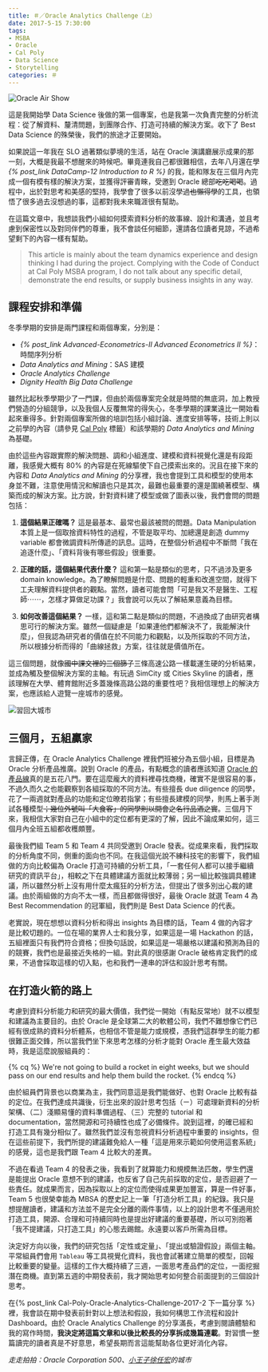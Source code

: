 ```yaml
---
title: ＃／Oracle Analytics Challenge（上）
date: 2017-5-15 7:30:00
tags:
- MSBA
- Oracle
- Cal Poly
- Data Science
- Storytelling
categories: ＃
---
```

![Oracle Air Show](cover.jpg)

這是我開始學 Data Science 後做的第一個專案，也是我第一次負責完整的分析流程：從了解資料、釐清問題，到團隊合作、打造可持續的解決方案。收下了 Best Data Science 的殊榮後，我們的旅途才正要開始。

<!--more-->

如果說這一年我在 SLO 過著類似夢境的生活，站在 Oracle 演講廳展示成果的那一刻，大概是我最不想醒來的時候吧。畢竟連我自己都很難相信，去年八月還在學 *{% post_link DataCamp-12 Introduction to R %}* 的我，能和隊友在三個月內完成一個有模有樣的解決方案，並獲得評審青睞，受邀到 Oracle 總部~~吃吃喝喝~~。過程中，出於對思考和美感的堅持，我學會了很多以前沒學過~~也懶得學~~的工具，也領悟了很多過去沒想過的事，這都對我未來職涯很有幫助。

在這篇文章中，我想談我們小組如何摸索資料分析的故事線、設計和溝通，並且考慮到保密性以及對同伴們的尊重，我不會談任何細節，還請各位讀者見諒，不過希望剩下的內容一樣有幫助。

> This article is mainly about the team dynamics experience and design thinking I had during the project. Complying with the Code of Conduct at Cal Poly MSBA program, I do not talk about any specific detail, demonstrate the end results, or supply business insights in any way.

## 課程安排和準備

冬季學期的安排是兩門課程和兩個專案，分別是：

* *{% post_link Advanced-Econometrics-II Advanced Econometrics II %}*：時間序列分析
* *Data Analytics and Mining*：SAS 建模
* *Oracle Analytics Challenge*
* *Dignity Health Big Data Challenge*

雖然比起秋季學期少了一門課，但由於兩個專案完全就是時間的無底洞，加上教授們營造的分組競爭，以及我個人反覆無常的得失心，冬季學期的課業遠比一開始看起來重得多。針對兩個專案所做的培訓包括小組討論、進度安排等等，技術上則以之前學的內容（請參見 [Cal Poly](https://www.mcknote.com/tags/Cal-Poly/) 標籤）和該學期的 *Data Analytics and Mining* 為基礎。

由於這些內容跟實際的解決問題、調和小組進度、建模和資料視覺化還是有段距離，我感覺大概有 80% 的內容是在死線驅使下自己摸索出來的。況且在接下來的內容和 *Data Analytics and Mining* 的分享裡，我也會提到工具和模型的使用本身並不難，注意使用情況和解讀也只是其次，最難也最重要的還是圍繞著模型、構築而成的解決方案。比方說，針對資料建了模型或做了圖表以後，我們會問的問題包括：

1. **這個結果正確嗎？**
   這是最基本、最常也最該被問的問題。Data Manipulation 本質上是一個取捨資料特性的過程，不管是取平均、加總還是創造 dummy variable 都會微調資料所傳遞的訊息。這時，在整個分析過程中不斷問「我在追逐什麼」、「資料背後有哪些假設」很重要。

2. **正確的話，這個結果代表什麼？**
   這和第一點是類似的思考，只不過涉及更多 domain knowledge。為了瞭解問題是什麼、問題的輕重和改進空間，就得下工夫理解資料提供者的觀點。當然，讀者可能會問「可是我又不是醫生、工程師⋯⋯，怎樣才算做足功課？」我會說可以先以了解結果意義為目標。

3. **如何改善這個結果？**
   一樣，這和第二點是類似的問題，不過換成了由研究者構思可行的解決方案。雖然一個疑慮是「如果連他們都解決不了，我能解決什麼」，但我認為研究者的價值在於不同能力和觀點，以及所採取的不同方法，所以根據分析而得的「曲線拯救」方案，往往就是價值所在。

這三個問題，就像~~國中課文裡的三個篩子~~三條高速公路一樣載運生硬的分析結果，並成為觸及整個解決方案的主軸。有玩過 SimCity 或 Cities Skyline 的讀者，應該理解在大學、體育館附近多蓋幾條高路公路的重要性吧？我相信理想上的解決方案，也應該給人遊覽一座城市的感覺。

![習回大城市](xifat.jpg)

## 三個月，五組贏家

言歸正傳，在 Oracle Analytics Challenge 裡我們班被分為五個小組，目標是為 Oracle 分析產品推廣。說到 Oracle 的產品，有點概念的讀者應該知道 [Oracle 的產品線](https://www.oracle.com/products/oracle-a-z.html)真的是五花八門。要在這麼龐大的資料裡尋找商機，確實不是很容易的事，不過久而久之也能觀察到各組採取的不同方法。有些擅長 due diligence 的同學，花了一兩週就對產品的功能和定位暸若指掌；有些擅長建模的同學，則馬上著手測試各種模型~~；幾位外號叫「大食客」的同學則以開會之名行品酒之實~~。三個月下來，我相信大家對自己在小組中的定位都有更深的了解，因此不論成果如何，這三個月內全班五組都收穫頗豐。

最後我們組 Team 5 和 Team 4 共同受邀到 Oracle 發表。從成果來看，我們採取的分析角度不同，側重的面向也不同。在我這個光說不練科技宅的影響下，我們組做的方向比較偏為 Oracle 打造可持續的分析工具，「一套任何人都可以接手繼續研究的資訊平台」，相較之下在具體建議方面就比較薄弱；另一組比較強調具體建議，所以雖然分析上沒有用什麼太瘋狂的分析方法，但提出了很多別出心裁的建議。由於兩組做的方向不太一樣，而且都做得很好，最後 Oracle 就選 Team 4 為 Best Recommendation 的冠軍組，我們則是 Best Data Science 的代表。

老實說，現在想想以資料分析和得出 insights 為目標的話，Team 4 做的內容才是比較切題的。一位在場的業界人士和我分享，如果這是一場 Hackathon 的話，五組裡面只有我們符合資格；但換句話說，如果這是一場嚴格以建議和預測為目的的競賽，我們也是最接近失格的一組。對此真的很感謝 Oracle 破格肯定我們的成果，不過會採取這樣的切入點，也和我們一連串的評估和設計思考有關。

## 在打造火箭的路上

考慮到資料分析能力和研究的最大價值，我們從一開始（有點反常地）就不以模型和建議為主要目的。由於 Oracle 是全球第二大的軟體公司，我們不難想像它們已經有很成熟的資料分析體系，也相信不管是能力或規模，憑我們這群學生的能力都很難正面交鋒，所以當我們坐下來思考怎樣的分析才能對 Oracle 產生最大效益時，我是這麼說服組員的：

{% cq %}
We're not going to build a rocket in eight weeks, 
but we should pass on our end results and help them build the rocket.
{% endcq %}

由於組員們背景也以商業為主，我們同意這是我們能做好、也對 Oracle 比較有益的定位。在我們達成共識後，衍生出來的設計思考包括（ㄧ）可處理新資料的分析架構、（二）淺顯易懂的資料準備過程、（三）完整的 tutorial 和 documentation，當然開源和可持續性也成了必備條件。說到這裡，的確已經和打造工具有幾分相似了。雖然我們並沒有忽視資料分析過程中重要的 insights，但在這些前提下，我們所提的建議難免給人一種「這是用來示範如何使用這套系統」的感覺，這也是我們跟 Team 4 比較大的差異。

不過在看過 Team 4 的發表之後，我看到了就算能力和規模無法匹敵，學生們還是能提出 Oracle 意想不到的建議，也反省了自己先前採取的定位，是否迴避了一些責任。就成果而言，因為採取以上的定位而使得成果更加豐富，算是一件好事，Team 5 也很榮幸能為 MBSA 的歷史記上一筆「打造分析工具」的紀錄。我只是想提醒讀者，建議和方法並不是完全分離的兩件事情，以上的設計思考不僅適用於打造工具，開源、合理和可持續同時也是提出好建議的重要基礎，所以可別抱著「我不提建議，只打造工具」的心態去踢館。永遠要以客戶所需為目標。

決定好方向以後，我們的研究包括「定性或定量」、「提出或驗證假設」兩個主軸。平常組員們會用 `Tableau` 等工具視覺化資料，我也會試著建立簡單的模型，回報比較重要的變量。這樣的工作大概持續了三週，一面思考產品們的定位，一面挖掘潛在商機。直到第五週的中期發表前，我才開始思考如何整合前面提到的三個設計思考。

在{% post_link Cal-Poly-Oracle-Analytics-Challenge-2017-2 下一篇分享 %}裡，我會談在期中發表前針對以上想法和假設，我如何構思工作流程和設計 Dashboard。由於 Oracle Analytics Challenge 的分享滿長，考慮到閱讀體驗和我的寫作時間，**我決定將這篇文章和以後比較長的分享拆成幾篇連載**。對習慣一整篇讀完的讀者真是不好意思，希望長期而言這能幫助各位更好消化內容。

*走走拍拍：Oracle Corporation 500、[小王子徐任宏](https://www.facebook.com/PrinceXuRenHong/)的城市*